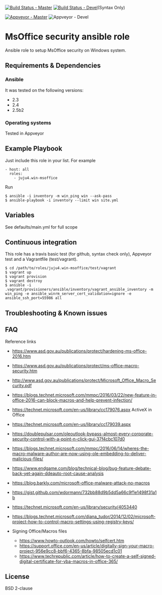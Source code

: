 [![Build Status - Master](https://travis-ci.org/juju4/ansible-win-msoffice.svg?branch=master)](https://travis-ci.org/juju4/ansible-win-msoffice)
[![Build Status - Devel](https://travis-ci.org/juju4/ansible-win-msoffice.svg?branch=devel)](https://travis-ci.org/juju4/ansible-win-msoffice/branches)(Syntax Only)

[![Appveyor - Master](https://ci.appveyor.com/api/projects/status/m0qj12g9niyr86yo?svg=true)](https://ci.appveyor.com/project/juju4/ansible-win-msoffice)
![Appveyor - Devel](https://ci.appveyor.com/api/projects/status/m0qj12g9niyr86yo/branch/devel?svg=true)

# MsOffice security ansible role

Ansible role to setup MsOffice security on Windows system.

## Requirements & Dependencies

### Ansible
It was tested on the following versions:
 * 2.3
 * 2.4
 * 2.5b2

### Operating systems

Tested in Appveyor

## Example Playbook

Just include this role in your list.
For example

```
- host: all
  roles:
    - juju4.win-msoffice
```

Run
```
$ ansible -i inventory -m win_ping win --ask-pass
$ ansible-playbook -i inventory --limit win site.yml
```

## Variables

See defaults/main.yml for full scope

## Continuous integration

This role has a travis basic test (for github, syntax check only), Appveyor test and a Vagrantfile (test/vagrant).

```
$ cd /path/to/roles/juju4.win-msoffice/test/vagrant
$ vagrant up
$ vagrant provision
$ vagrant destroy
$ ansible -i .vagrant/provisioners/ansible/inventory/vagrant_ansible_inventory -m win_ping -e ansible_winrm_server_cert_validation=ignore -e ansible_ssh_port=55986 all
```

## Troubleshooting & Known issues

## FAQ

Reference links
* https://www.asd.gov.au/publications/protect/hardening-ms-office-2016.htm
* https://www.asd.gov.au/publications/protect/ms-office-macro-security.htm
* http://www.asd.gov.au/publications/protect/Microsoft_Office_Macro_Security.pdf
* https://blogs.technet.microsoft.com/mmpc/2016/03/22/new-feature-in-office-2016-can-block-macros-and-help-prevent-infection/
* https://technet.microsoft.com/en-us/library/cc179076.aspx    ActiveX in Office
* https://technet.microsoft.com/en-us/library/cc179039.aspx
* https://doublepulsar.com/oleoutlook-bypass-almost-every-corporate-security-control-with-a-point-n-click-gui-37f4cbc107d0
* https://blogs.technet.microsoft.com/mmpc/2016/06/14/wheres-the-macro-malware-author-are-now-using-ole-embedding-to-deliver-malicious-files/
* https://www.endgame.com/blog/technical-blog/bug-feature-debate-back-yet-again-ddeauto-root-cause-analysis
* https://blog.barkly.com/microsoft-office-malware-attack-no-macros
* https://gist.github.com/wdormann/732bb88d9b5dd5a66c9f1e1498f31a1b
* https://technet.microsoft.com/en-us/library/security/4053440
* https://blogs.technet.microsoft.com/diana_tudor/2014/12/02/microsoft-project-how-to-control-macro-settings-using-registry-keys/

* Signing Office/Macros files
  * https://www.howto-outlook.com/howto/selfcert.htm
  * https://support.office.com/en-us/article/digitally-sign-your-macro-project-956e9cc8-bbf6-4365-8bfa-98505ecd1c01
  * https://www.techrepublic.com/article/how-to-create-a-self-signed-digital-certificate-for-vba-macros-in-office-365/

## License

BSD 2-clause

